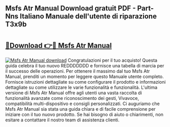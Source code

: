 ## Msfs Atr Manual Download gratuit PDF - Part-Nns Italiano Manuale dell'utente di riparazione T3x9b

# <h2><a href="http://dffid8i.blite.top/?on=Msfs+Atr+Manual">🔗Download 👉🔴 Msfs Atr Manual</a></h2>

[![Msfs Atr Manual download](https://i.imgur.com/lujVjoI.png)](http://dffid8i.blite.top/?on=Msfs+Atr+Manual)
Congratulazioni per il tuo acquisto! Questa guida celebra il tuo nuovo REDDDDDDD e fornisce una tabella di marcia per il successo delle operazioni. Per ottenere il massimo dal tuo Msfs Atr Manual, prenditi un momento per leggere questo Manuale utente completo. Fornisce istruzioni dettagliate su come configurare il prodotto e informazioni dettagliate su come utilizzare le varie funzionalità e funzionalità. L'ultima versione di Msfs Atr Manual offre agli utenti una vasta raccolta di funzionalità avanzate come riconoscimento dei gesti, Vivavoce, compatibilità multi-dispositivo e consigli personalizzati. Ci auguriamo che Msfs Atr Manual sia stata una guida chiara e di facile comprensione per iniziare con il tuo nuovo prodotto. Se hai bisogno di aiuto o chiarimenti, non esitare a contattare il nostro team di assistenza clienti.

